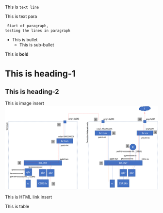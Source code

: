 This is `text line`

This is text para

```
 Start of paragraph, 
testing the lines in paragraph

```

* This is bullet
  * This is sub-bullet

This is **bold**

# This is heading-1

## This is heading-2

This is image insert
![image name if not present](https://github.com/userlerueda/LTRCLD-1451/blob/master/images/neutron-2.png)

This is HTML link insert

This is table
